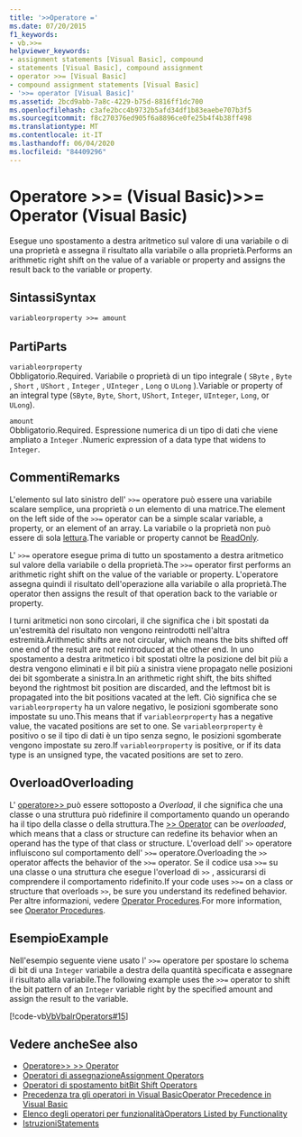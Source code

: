 ```yaml
---
title: '>>Operatore ='
ms.date: 07/20/2015
f1_keywords:
- vb.>>=
helpviewer_keywords:
- assignment statements [Visual Basic], compound
- statements [Visual Basic], compound assignment
- operator >>= [Visual Basic]
- compound assignment statements [Visual Basic]
- '>>= operator [Visual Basic]'
ms.assetid: 2bcd9abb-7a8c-4229-b75d-8816ff1dc700
ms.openlocfilehash: c3afe2bcc4b9732b5afd34df1b83eaebe707b3f5
ms.sourcegitcommit: f8c270376ed905f6a8896ce0fe25b4f4b38ff498
ms.translationtype: MT
ms.contentlocale: it-IT
ms.lasthandoff: 06/04/2020
ms.locfileid: "84409296"
---
```

# <a name="-operator-visual-basic"></a><span data-ttu-id="723ca-102">Operatore >>= (Visual Basic)</span><span class="sxs-lookup"><span data-stu-id="723ca-102">>>= Operator (Visual Basic)</span></span>
<span data-ttu-id="723ca-103">Esegue uno spostamento a destra aritmetico sul valore di una variabile o di una proprietà e assegna il risultato alla variabile o alla proprietà.</span><span class="sxs-lookup"><span data-stu-id="723ca-103">Performs an arithmetic right shift on the value of a variable or property and assigns the result back to the variable or property.</span></span>  
  
## <a name="syntax"></a><span data-ttu-id="723ca-104">Sintassi</span><span class="sxs-lookup"><span data-stu-id="723ca-104">Syntax</span></span>  
  
```vb  
variableorproperty >>= amount  
```  
  
## <a name="parts"></a><span data-ttu-id="723ca-105">Parti</span><span class="sxs-lookup"><span data-stu-id="723ca-105">Parts</span></span>  
 `variableorproperty`  
 <span data-ttu-id="723ca-106">Obbligatorio.</span><span class="sxs-lookup"><span data-stu-id="723ca-106">Required.</span></span> <span data-ttu-id="723ca-107">Variabile o proprietà di un tipo integrale ( `SByte` , `Byte` , `Short` , `UShort` , `Integer` , `UInteger` , `Long` o `ULong` ).</span><span class="sxs-lookup"><span data-stu-id="723ca-107">Variable or property of an integral type (`SByte`, `Byte`, `Short`, `UShort`, `Integer`, `UInteger`, `Long`, or `ULong`).</span></span>  
  
 `amount`  
 <span data-ttu-id="723ca-108">Obbligatorio.</span><span class="sxs-lookup"><span data-stu-id="723ca-108">Required.</span></span> <span data-ttu-id="723ca-109">Espressione numerica di un tipo di dati che viene ampliato a `Integer` .</span><span class="sxs-lookup"><span data-stu-id="723ca-109">Numeric expression of a data type that widens to `Integer`.</span></span>  
  
## <a name="remarks"></a><span data-ttu-id="723ca-110">Commenti</span><span class="sxs-lookup"><span data-stu-id="723ca-110">Remarks</span></span>  
 <span data-ttu-id="723ca-111">L'elemento sul lato sinistro dell' `>>=` operatore può essere una variabile scalare semplice, una proprietà o un elemento di una matrice.</span><span class="sxs-lookup"><span data-stu-id="723ca-111">The element on the left side of the `>>=` operator can be a simple scalar variable, a property, or an element of an array.</span></span> <span data-ttu-id="723ca-112">La variabile o la proprietà non può essere di sola [lettura](../modifiers/readonly.md).</span><span class="sxs-lookup"><span data-stu-id="723ca-112">The variable or property cannot be [ReadOnly](../modifiers/readonly.md).</span></span>  
  
 <span data-ttu-id="723ca-113">L' `>>=` operatore esegue prima di tutto un spostamento a destra aritmetico sul valore della variabile o della proprietà.</span><span class="sxs-lookup"><span data-stu-id="723ca-113">The `>>=` operator first performs an arithmetic right shift on the value of the variable or property.</span></span> <span data-ttu-id="723ca-114">L'operatore assegna quindi il risultato dell'operazione alla variabile o alla proprietà.</span><span class="sxs-lookup"><span data-stu-id="723ca-114">The operator then assigns the result of that operation back to the variable or property.</span></span>  
  
 <span data-ttu-id="723ca-115">I turni aritmetici non sono circolari, il che significa che i bit spostati da un'estremità del risultato non vengono reintrodotti nell'altra estremità.</span><span class="sxs-lookup"><span data-stu-id="723ca-115">Arithmetic shifts are not circular, which means the bits shifted off one end of the result are not reintroduced at the other end.</span></span> <span data-ttu-id="723ca-116">In uno spostamento a destra aritmetico i bit spostati oltre la posizione del bit più a destra vengono eliminati e il bit più a sinistra viene propagato nelle posizioni dei bit sgomberate a sinistra.</span><span class="sxs-lookup"><span data-stu-id="723ca-116">In an arithmetic right shift, the bits shifted beyond the rightmost bit position are discarded, and the leftmost bit is propagated into the bit positions vacated at the left.</span></span> <span data-ttu-id="723ca-117">Ciò significa che se `variableorproperty` ha un valore negativo, le posizioni sgomberate sono impostate su uno.</span><span class="sxs-lookup"><span data-stu-id="723ca-117">This means that if `variableorproperty` has a negative value, the vacated positions are set to one.</span></span> <span data-ttu-id="723ca-118">Se `variableorproperty` è positivo o se il tipo di dati è un tipo senza segno, le posizioni sgomberate vengono impostate su zero.</span><span class="sxs-lookup"><span data-stu-id="723ca-118">If `variableorproperty` is positive, or if its data type is an unsigned type, the vacated positions are set to zero.</span></span>  
  
## <a name="overloading"></a><span data-ttu-id="723ca-119">Overload</span><span class="sxs-lookup"><span data-stu-id="723ca-119">Overloading</span></span>  
 <span data-ttu-id="723ca-120">L' [operatore>> ](right-shift-operator.md) può essere sottoposto a *Overload*, il che significa che una classe o una struttura può ridefinire il comportamento quando un operando ha il tipo della classe o della struttura.</span><span class="sxs-lookup"><span data-stu-id="723ca-120">The [>> Operator](right-shift-operator.md) can be *overloaded*, which means that a class or structure can redefine its behavior when an operand has the type of that class or structure.</span></span> <span data-ttu-id="723ca-121">L'overload dell' `>>` operatore influiscono sul comportamento dell' `>>=` operatore.</span><span class="sxs-lookup"><span data-stu-id="723ca-121">Overloading the `>>` operator affects the behavior of the `>>=` operator.</span></span> <span data-ttu-id="723ca-122">Se il codice usa `>>=` su una classe o una struttura che esegue l'overload di `>>` , assicurarsi di comprendere il comportamento ridefinito.</span><span class="sxs-lookup"><span data-stu-id="723ca-122">If your code uses `>>=` on a class or structure that overloads `>>`, be sure you understand its redefined behavior.</span></span> <span data-ttu-id="723ca-123">Per altre informazioni, vedere [Operator Procedures](../../programming-guide/language-features/procedures/operator-procedures.md).</span><span class="sxs-lookup"><span data-stu-id="723ca-123">For more information, see [Operator Procedures](../../programming-guide/language-features/procedures/operator-procedures.md).</span></span>  
  
## <a name="example"></a><span data-ttu-id="723ca-124">Esempio</span><span class="sxs-lookup"><span data-stu-id="723ca-124">Example</span></span>  
 <span data-ttu-id="723ca-125">Nell'esempio seguente viene usato l' `>>=` operatore per spostare lo schema di bit di una `Integer` variabile a destra della quantità specificata e assegnare il risultato alla variabile.</span><span class="sxs-lookup"><span data-stu-id="723ca-125">The following example uses the `>>=` operator to shift the bit pattern of an `Integer` variable right by the specified amount and assign the result to the variable.</span></span>  
  
 [!code-vb[VbVbalrOperators#15](~/samples/snippets/visualbasic/VS_Snippets_VBCSharp/VbVbalrOperators/VB/Class1.vb#15)]  
  
## <a name="see-also"></a><span data-ttu-id="723ca-126">Vedere anche</span><span class="sxs-lookup"><span data-stu-id="723ca-126">See also</span></span>

- [<span data-ttu-id="723ca-127">Operatore>> </span><span class="sxs-lookup"><span data-stu-id="723ca-127">>> Operator</span></span>](right-shift-operator.md)
- [<span data-ttu-id="723ca-128">Operatori di assegnazione</span><span class="sxs-lookup"><span data-stu-id="723ca-128">Assignment Operators</span></span>](assignment-operators.md)
- [<span data-ttu-id="723ca-129">Operatori di spostamento bit</span><span class="sxs-lookup"><span data-stu-id="723ca-129">Bit Shift Operators</span></span>](bit-shift-operators.md)
- [<span data-ttu-id="723ca-130">Precedenza tra gli operatori in Visual Basic</span><span class="sxs-lookup"><span data-stu-id="723ca-130">Operator Precedence in Visual Basic</span></span>](operator-precedence.md)
- [<span data-ttu-id="723ca-131">Elenco degli operatori per funzionalità</span><span class="sxs-lookup"><span data-stu-id="723ca-131">Operators Listed by Functionality</span></span>](operators-listed-by-functionality.md)
- [<span data-ttu-id="723ca-132">Istruzioni</span><span class="sxs-lookup"><span data-stu-id="723ca-132">Statements</span></span>](../../programming-guide/language-features/statements.md)

